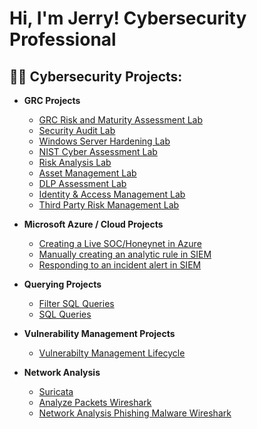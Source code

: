 <h1>Hi, I'm Jerry! Cybersecurity Professional
<h2>👨‍💻 Cybersecurity Projects:</h2>

- <b>GRC Projects</b>
  - [GRC Risk and Maturity Assessment Lab](https://github.com/jerrycoriolan/Risk-and-Maturity-Assessment-Lab/blob/main/README.md)
  - [Security Audit Lab](https://github.com/jerrycoriolan/Security-Audit/blob/main/README.md)
  - [Windows Server Hardening Lab](https://github.com/jerrycoriolan/Windows-Server-Hardening/blob/main/README.md)
  - [NIST Cyber Assessment Lab](https://github.com/jerrycoriolan/NIST-Cybersecurity-Assessment)
  - [Risk Analysis Lab](https://github.com/jerrycoriolan/Risk-Analysis/blob/main/README.md)
  - [Asset Management Lab](https://github.com/jerrycoriolan/Asset-Management-Lab)
  - [DLP Assessment Lab](https://github.com/jerrycoriolan/DLP-Pratical-Assessment-Lab/blob/main/README.md)
  - [Identity & Access Management Lab](https://github.com/jerrycoriolan/Identity-Access-Management/blob/main/README.md )
  - [Third Party Risk Management Lab](https://github.com/jerrycoriolan/Third-Party-Risk-Management-Lab/blob/main/README.md)
  
    

    
- <b>Microsoft Azure / Cloud Projects</b>
  - [Creating a Live SOC/Honeynet in Azure](https://github.com/jerrycoriolan/Cloud-SOC)
  - [Manually creating an analytic rule in SIEM](https://github.com/jerrycoriolan/Manually-creating-analytics-rules-in-Sentinel/blob/main/README.md)
  - [Responding to an incident alert in SIEM](https://github.com/jerrycoriolan/Importing-triggering-automatic-alerts/blob/main/README.md)


- <b>Querying Projects</b>
  - [Filter SQL Queries](https://github.com/jerrycoriolan/Filter-SQL-Queries/blob/main/README.md)
  - [SQL Queries](https://github.com/jerrycoriolan/SQL-Queries/blob/main/README.md)

- <b>Vulnerability Management Projects</b>
  - [Vulnerabilty Management Lifecycle](https://github.com/jerrycoriolan/Vulnerability-Managment-Lifecycle-in-Sandbox)

- <b>Network Analysis</b>
  - [Suricata](https://github.com/jerrycoriolan/Suricata/blob/main/README.md)
  - [Analyze Packets Wireshark](https://github.com/jerrycoriolan/Filtering-Network-Traffic/blob/main/README.md)
  - [Network Analysis Phishing Malware Wireshark](https://github.com/jerrycoriolan/Network-Analysis-Phishing)
<!--

**joshmadakor1/joshmadakor1** is a ✨ _special_ ✨ repository because its `README.md` (this file) appears on your GitHub profile.

Here are some ideas to get you started:

- 🔭 I’m currently working on ...
- 🌱 I’m currently learning ...
- 👯 I’m looking to collaborate on ...
- 🤔 I’m looking for help with ...
- 💬 Ask me about ...
- 📫 How to reach me: ...
- 😄 Pronouns: ...
- ⚡ Fun fact: ...
-->
